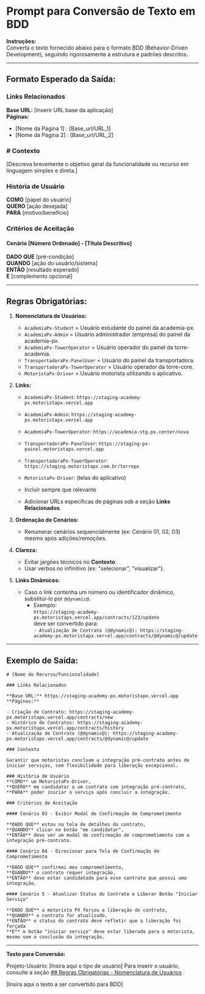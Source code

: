 # Prompt para Conversão de Texto em BDD

**Instruções:**  
Converta o texto fornecido abaixo para o formato BDD (Behavior-Driven Development), seguindo rigorosamente a estrutura e padrões descritos.

---

## Formato Esperado da Saída:

### Links Relacionados

**Base URL:** [Inserir URL base da aplicação]  
**Páginas:**

- [Nome da Página 1] : [Base_url/URL_1]
- [Nome da Página 2] : [Base_url/URL_2]

### # Contexto

[Descreva brevemente o objetivo geral da funcionalidade ou recurso em linguagem simples e direta.]

### História de Usuário

**COMO** [papel do usuário]  
**QUERO** [ação desejada]  
**PARA** [motivo/benefício]

### Critérios de Aceitação

#### Cenário [Número Ordenado] - [Título Descritivo]

**DADO QUE** [pré-condição]  
**QUANDO** [ação do usuário/sistema]  
**ENTÃO** [resultado esperado]  
**E** [complemento opcional]

---

## Regras Obrigatórias:

1.  **Nomenclatura de Usuários:**

    - `AcademiaPx-Student` = Usuário estudante do painel da academia-px.
    - `AcademiaPx-Admin` = Usuário administrador (empresa) do painel da academia-px.
    - `AcademiaPx-TowerOperator` = Usuário operador do painel da torre-academia.
    - `TransportadoraPx-PanelUser` = Usuário do painel da transportadora.
    - `TransportadoraPx-TowerOperator` = Usuário operador da torre-core.
    - `MotoristaPx-Driver` = Usuário motorista utilizando o aplicativo.

2.  **Links:**

    - `AcademiaPx-Student`: `https://staging-academy-px.motoristapx.vercel.app`
    - `AcademiaPx-Admin`: `https://staging-academy-px.motoristapx.vercel.app`
    - `AcademiaPx-TowerOperator`: `https://academia-stg.px.center/nova`
    - `TransportadoraPx-PanelUser`: `https://staging-px-painel.motoristapx.vercel.app`
    - `TransportadoraPx-TowerOperator`: `https://staging.motoristapx.com.br/torrepx`
    - `MotoristaPx-Driver`: (telas do aplicativo)

    - Incluir sempre que relevante
    - Adicionar URLs específicas de páginas sob a seção **Links Relacionados**.

3.  **Ordenação de Cenários:**

    - Renumerar cenários sequencialmente (ex: Cenário 01, 02, 03) mesmo após adições/remoções.

4.  **Clareza:**

    - Evitar jargões técnicos no **Contexto**.
    - Usar verbos no infinitivo (ex: "selecionar", "visualizar").

5.  **Links Dinâmicos:**
    - Caso o link contenha um número ou identificador dinâmico, substituí-lo por `@dynamic@`.
      - Exemplo:  
        `https://staging-academy-px.motoristapx.vercel.app/contracts/123/update`  
        deve ser convertido para:  
        `- Atualização de Contrato (@dynamic@): https://staging-academy-px.motoristapx.vercel.app/contracts/@dynamic@/update`

---

## Exemplo de Saída:

```
# [Nome do Recurso/Funcionalidade]

### Links Relacionados

**Base URL:** https://staging-academy-px.motoristapx.vercel.app
**Páginas:**

- Criação de Contrato: https://staging-academy-px.motoristapx.vercel.app/contracts/new
- Histórico de Contratos: https://staging-academy-px.motoristapx.vercel.app/contracts/history
- Atualização de Contrato (@dynamic@): https://staging-academy-px.motoristapx.vercel.app/contracts/@dynamic@/update

### Contexto

Garantir que motoristas concluam a integração pré-contrato antes de iniciar serviços, com flexibilidade para liberação excepcional.

### História de Usuário
**COMO** um MotoristaPx-Driver,
**QUERO** me candidatar a um contrato com integração pré-contrato,
**PARA** poder iniciar o serviço após concluir a integração.

### Critérios de Aceitação

#### Cenário 03 - Exibir Modal de Confirmação de Comprometimento

**DADO QUE** estou na tela de detalhes do contrato,
**QUANDO** clicar no botão "me candidatar",
**ENTÃO** devo ver um modal de confirmação de comprometimento com a integração pré-contrato.

#### Cenário 04 - Direcionar para Tela de Confirmação de Comprometimento

**DADO QUE** confirmei meu comprometimento,
**QUANDO** o contrato requer integração,
**ENTÃO** devo estar candidatado para esse contrato que possui uma integração.

#### Cenário 5 - Atualizar Status do Contrato e Liberar Botão "Iniciar Serviço"

**DADO QUE** a motorista PX forçou a liberação do contrato,
**QUANDO** o contrato for atualizado,
**ENTÃO** o status do contrato deve refletir que a liberação foi forçada
**E** o botão "iniciar serviço" deve estar liberado para o motorista, mesmo sem a conclusão da integração.
```

---

**Texto para Conversão:**

Projeto-Usuário: [Insira aqui o tipo de usuário]
Para inserir o usuário, consulte a seção [## Regras Obrigatórias - Nomenclatura de Usuários](#regras-obrigatórias) .

[Insira aqui o texto a ser convertido para BDD]
